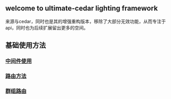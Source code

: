 ## welcome to ultimate-cedar lighting framework

来源与cedar，同时也是其的增强重构版本，移除了大部分无效功能，从而专注于api，同时也为后续扩展留出更多的空间。

## 基础使用方法
### [中间件使用](/ultimate-cedar/middleware)
### [路由方法](/ultimate-cedar/router)
### [群组路由](/ultimate-cedar/group)
